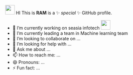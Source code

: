 <img src="https://em-content.zobj.net/source/animated-noto-color-emoji/356/waving-hand_medium-light-skin-tone_1f44b-1f3fc_1f3fc.gif" width="30px"> HI This is **RAM** is a ✨ _special_ ✨ GitHub profile.

- 🔭 I’m currently working on seasia infotech <img src="https://media.licdn.com/dms/image/v2/D4D0BAQFYdIpi7JwEMA/company-logo_200_200/company-logo_200_200/0/1706010439878/seasia_infotech_logo?e=2147483647&v=beta&t=jA3devyueCgbSi8CXBW9Ytoxrup09r5VfpIKdjTAd9g" width="30px">
- 🌱 I’m currently leading a team in Machine learning team
- 👯 I’m looking to collaborate on ...
- 🤔 I’m looking for help with ...
- 💬 Ask me about ...
- 📫 How to reach me: ...
- 😄 Pronouns: ...
- ⚡ Fun fact: ...

